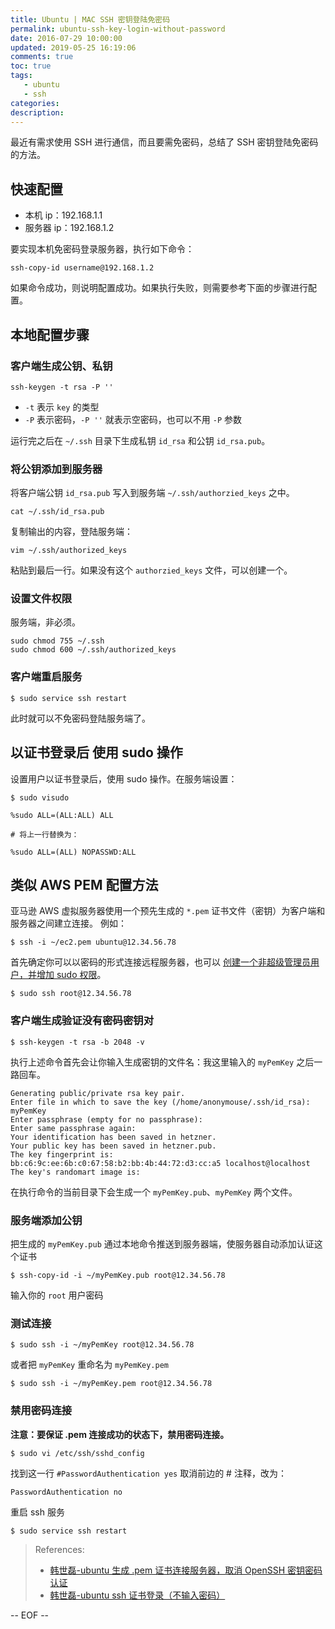```yaml
---
title: Ubuntu | MAC SSH 密钥登陆免密码
permalink: ubuntu-ssh-key-login-without-password
date: 2016-07-29 10:00:00
updated: 2019-05-25 16:19:06
comments: true
toc: true
tags:
   - ubuntu
   - ssh
categories:
description:
---
```


最近有需求使用 SSH 进行通信，而且要需免密码，总结了 SSH 密钥登陆免密码的方法。

## 快速配置

- 本机 ip：192.168.1.1
- 服务器 ip：192.168.1.2

要实现本机免密码登录服务器，执行如下命令：

```
ssh-copy-id username@192.168.1.2
```

如果命令成功，则说明配置成功。如果执行失败，则需要参考下面的步骤进行配置。

<!-- more -->

## 本地配置步骤

### 客户端生成公钥、私钥

```
ssh-keygen -t rsa -P ''
```

- `-t` 表示 `key` 的类型
- `-P` 表示密码，`-P ''` 就表示空密码，也可以不用 `-P` 参数

运行完之后在 `~/.ssh` 目录下生成私钥 `id_rsa` 和公钥 `id_rsa.pub`。

### 将公钥添加到服务器

将客户端公钥 `id_rsa.pub` 写入到服务端 `~/.ssh/authorzied_keys` 之中。

```
cat ~/.ssh/id_rsa.pub
```

复制输出的内容，登陆服务端：

```
vim ~/.ssh/authorized_keys
```

粘贴到最后一行。如果没有这个 `authorzied_keys` 文件，可以创建一个。

### 设置文件权限

服务端，非必须。

```
sudo chmod 755 ~/.ssh
sudo chmod 600 ~/.ssh/authorized_keys
```

### 客户端重启服务

```
$ sudo service ssh restart
```

此时就可以不免密码登陆服务端了。

## 以证书登录后 使用 sudo 操作

设置用户以证书登录后，使用 sudo 操作。在服务端设置：

```
$ sudo visudo
```

```
%sudo ALL=(ALL:ALL) ALL

# 将上一行替换为：

%sudo ALL=(ALL) NOPASSWD:ALL
```

## 类似 AWS PEM 配置方法

亚马逊 AWS 虚拟服务器使用一个预先生成的 `*.pem` 证书文件（密钥）为客户端和服务器之间建立连接。 例如：

```
$ ssh -i ~/ec2.pem ubuntu@12.34.56.78
```

首先确定你可以以密码的形式连接远程服务器，也可以 [创建一个非超级管理员用户，并增加 sudo 权限](http://blog.csdn.net/hanshileiai/article/details/51141854)。

```
$ sudo ssh root@12.34.56.78
```

### 客户端生成验证没有密码密钥对

```
$ ssh-keygen -t rsa -b 2048 -v
```

执行上述命令首先会让你输入生成密钥的文件名：我这里输入的 `myPemKey` 之后一路回车。

```
Generating public/private rsa key pair.
Enter file in which to save the key (/home/anonymouse/.ssh/id_rsa): myPemKey
Enter passphrase (empty for no passphrase):
Enter same passphrase again:
Your identification has been saved in hetzner.
Your public key has been saved in hetzner.pub.
The key fingerprint is:
bb:c6:9c:ee:6b:c0:67:58:b2:bb:4b:44:72:d3:cc:a5 localhost@localhost
The key's randomart image is:
```

在执行命令的当前目录下会生成一个 `myPemKey.pub`、`myPemKey` 两个文件。

### 服务端添加公钥

把生成的 `myPemKey.pub` 通过本地命令推送到服务器端，使服务器自动添加认证这个证书

```
$ ssh-copy-id -i ~/myPemKey.pub root@12.34.56.78
```

输入你的 `root` 用户密码

### 测试连接

```
$ sudo ssh -i ~/myPemKey root@12.34.56.78
```

或者把 `myPemKey` 重命名为 `myPemKey.pem`

```
$ sudo ssh -i ~/myPemKey.pem root@12.34.56.78
```

### 禁用密码连接

**注意：要保证 .pem 连接成功的状态下，禁用密码连接。**

```
$ sudo vi /etc/ssh/sshd_config
```

找到这一行 `#PasswordAuthentication yes` 取消前边的 # 注释，改为：

```
PasswordAuthentication no
```

重启 ssh 服务

```
$ sudo service ssh restart
```

> References:
>
> - [韩世磊-ubuntu 生成 .pem 证书连接服务器，取消 OpenSSH 密钥密码认证](http://blog.csdn.net/hanshileiai/article/details/51141638)
> - [韩世磊-ubuntu ssh 证书登录（不输入密码）](http://blog.csdn.net/hanshileiai/article/details/50381467)

-- EOF --
